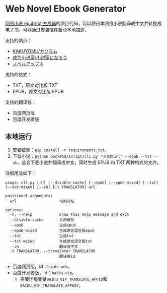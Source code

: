 # Web Novel Ebook Generator

[网络小说 epub/txt 生成器](https://books.fishhawk.top/)的项目代码，可以将日本网络小说翻译成中文并转换成电子书。可以通过安装插件启动本地加速。

支持的站点：

- [KAKUYOMU/カクヨム](https://kakuyomu.jp/)
- [成为小说家/小説家になろう](https://syosetu.com/)
- [ノベルアップ＋](https://novelup.plus/)

支持的格式：

- TXT，原文对比版 TXT
- EPUB，原文对比版 EPUB

支持的翻译器：

- 百度网页版
- 百度开发者版


## 本地运行

1. 安装依赖：`pip install -r requirements.txt`。
2. 下载小说：`python backend/script/cli.py "小说的url" --epub --txt --zh`。这会下载小说并翻译成中文，同时生成 EPUB 和 TXT 两种格式的文件。

详细用法如下：

```
usage: cli.py [-h] [--disable-cache] [--epub] [--epub-mixed] [--txt] [--txt-mixed] [--zh] [-t TRANSLATOR] url

positional arguments:
  url                   书的网址

options:
  -h, --help            show this help message and exit
  --disable-cache       关闭缓存
  --epub                生成epub
  --epub-mixed          生成原文混合版epub
  --txt                 生成txt
  --txt-mixed           生成原文混合版txt
  --zh                  翻译成中文
  -t TRANSLATOR, --translator TRANSLATOR
                        翻译器id
```

- 百度网页版，id：`baidu-web`。
- 百度开发者版，id：`baidu-vip`。
  - 需要环境变量`BAIDU_VIP_TRANSLATE_APPID`和`BAIDU_VIP_TRANSLATE_APPKEY`。
